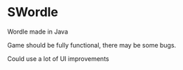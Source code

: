 # SWordle

Wordle made in Java

Game should be fully functional, there may be some bugs.

Could use a lot of UI improvements